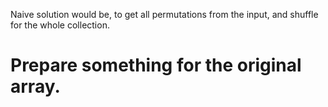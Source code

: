 
Naive solution would be,  to get all permutations from the input, and shuffle for the whole collection.   

Prepare something for the original array.   
================================================